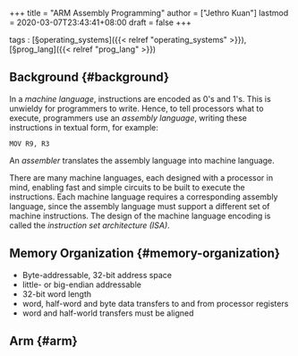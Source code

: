+++
title = "ARM Assembly Programming"
author = ["Jethro Kuan"]
lastmod = 2020-03-07T23:43:41+08:00
draft = false
+++

tags
: [§operating\_systems]({{< relref "operating_systems" >}}), [§prog\_lang]({{< relref "prog_lang" >}})


## Background {#background}

In a _machine language_, instructions are encoded as 0's and 1's. This
is unwieldy for programmers  to write. Hence, to tell processors what
to execute, programmers use an _assembly language_, writing these
instructions in textual form, for example:

```text
MOV R9, R3
```

An _assembler_ translates the assembly language into machine language.

There are many machine languages, each designed with a processor in
mind, enabling fast and simple circuits to be built to execute the
instructions. Each machine language requires a corresponding assembly
language, since the assembly language must support a different set of
machine instructions. The design of the machine language encoding is
called the _instruction set architecture (ISA)_.


## Memory Organization {#memory-organization}

-   Byte-addressable, 32-bit address space
-   little- or big-endian addressable
-   32-bit word length
-   word, half-word and byte data transfers to and from processor registers
-   word and half-world transfers must be aligned


## Arm {#arm}
